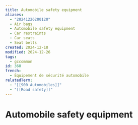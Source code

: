 ```yaml
---
title: Automobile safety equipment
aliases:
  - "20241226200120"
  - Air bags
  - Automobile safety equipment
  - Car restraints
  - Car seats
  - Seat belts
created: 2024-12-18
modified: 2024-12-26
tags:
  - gccommon
id: 360
french:
  - Équipement de sécurité automobile
relatedTerm:
  - "[[900 Automobiles]]"
  - "[[Road safety]]"
---
```

# Automobile safety equipment
